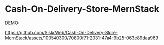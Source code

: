 ﻿# Cash-On-Delivery-Store-MernStack
DEMO:



https://github.com/SiskoWeb/Cash-On-Delivery-Store-MernStack/assets/100540300/70800f71-2031-47a4-9b25-063e89daa969

